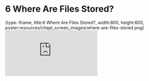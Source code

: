 # 6 Where Are Files Stored?
 
{type: iframe, title:6 Where Are Files Stored?, width:800, height:600, poster:resources/chapt_screen_images/where-are-files-stored.png}
![](https://datatrail-jhu.github.io/01_chromebookintro/no_toc/where-are-files-stored.html)
 

 
